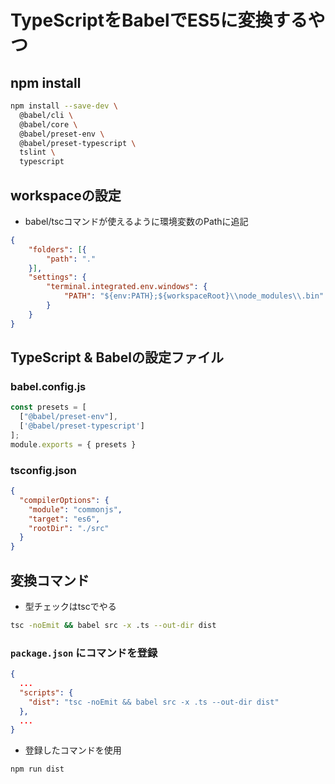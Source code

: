 # TypeScriptをBabelでES5に変換するやつ

## npm install

```bash
npm install --save-dev \
  @babel/cli \
  @babel/core \
  @babel/preset-env \
  @babel/preset-typescript \
  tslint \
  typescript
```

## workspaceの設定

* babel/tscコマンドが使えるように環境変数のPathに追記

```json
{
	"folders": [{
		"path": "."
	}],
	"settings": {
		"terminal.integrated.env.windows": {
			"PATH": "${env:PATH};${workspaceRoot}\\node_modules\\.bin"
		}
	}
}
```

## TypeScript & Babelの設定ファイル

### babel.config.js

```js
const presets = [
  ["@babel/preset-env"],
  ['@babel/preset-typescript']
];
module.exports = { presets }
```

### tsconfig.json

```json
{
  "compilerOptions": {
    "module": "commonjs",
    "target": "es6",
    "rootDir": "./src"
  }
}
```

## 変換コマンド

* 型チェックはtscでやる

```bash
tsc -noEmit && babel src -x .ts --out-dir dist
```

### `package.json` にコマンドを登録

```json
{
  ...
  "scripts": {
    "dist": "tsc -noEmit && babel src -x .ts --out-dir dist"
  },
  ...
}
```

* 登録したコマンドを使用

```bash
npm run dist
```